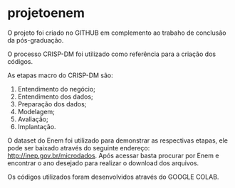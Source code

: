 # projetoenem
O projeto foi criado no GITHUB em complemento ao trabaho de conclusão da pós-graduação.

O processo CRISP-DM foi utilizado como referência para a criação dos códigos.

As etapas macro do CRISP-DM são:
1) Entendimento do negócio;
2) Entendimento dos dados;
3) Preparação dos dados;
4) Modelagem;
5) Avaliação;
6) Implantação.

O dataset do Enem foi utilizado para demonstrar as respectivas etapas, ele pode ser baixado através do seguinte endereço: http://inep.gov.br/microdados.
Após acessar basta procurar por Enem e encontrar o ano desejado para realizar o download dos arquivos.

Os códigos utilizados foram desenvolvidos através do GOOGLE COLAB.

